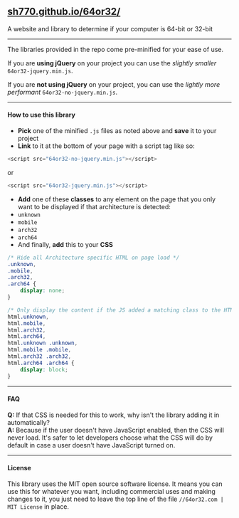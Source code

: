 ## [sh770.github.io/64or32/](https://sh770.github.io/64or32/)

A website and library to determine if your computer is 64-bit or 32-bit

* * *

The libraries provided in the repo come pre-minified for your ease of use.

If you are **using jQuery** on your project you can use the *slightly smaller* `64or32-jquery.min.js`.

If you are **not using jQuery** on your project, you can use the *lightly more performant* `64or32-no-jquery.min.js`.

* * *

#### How to use this library

* **Pick** one of the minified `.js` files as noted above and **save** it to your project
* **Link** to it at the bottom of your page with a script tag like so:
```javascript
<script src="64or32-no-jquery.min.js"></script>
```
or
```javascript
<script src="64or32-jquery.min.js"></script>
```
* **Add** one of these **classes** to any element on the page that you only want to be displayed if that architecture is detected:
 * `unknown`
 * `mobile`
 * `arch32`
 * `arch64`
* And finally, **add** this to your **CSS**
```css
/* Hide all Architecture specific HTML on page load */
.unknown,
.mobile,
.arch32,
.arch64 {
    display: none;
}

/* Only display the content if the JS added a matching class to the HTML tag */
html.unknown,
html.mobile,
html.arch32,
html.arch64,
html.unknown .unknown,
html.mobile .mobile,
html.arch32 .arch32,
html.arch64 .arch64 {
    display: block;
}
```

* * *

#### FAQ

**Q:** If that CSS is needed for this to work, why isn't the library adding it in automatically?  
**A:** Because if the user doesn't have JavaScript enabled, then the CSS will never load. It's safer to let developers choose what the CSS will do by default in case a user doesn't have JavaScript turned on.

* * *

#### License

This library uses the MIT open source software license. It means you can use this for whatever you want, including commercial uses and making changes to it, you just need to leave the top line of the file `//64or32.com | MIT License` in place.
